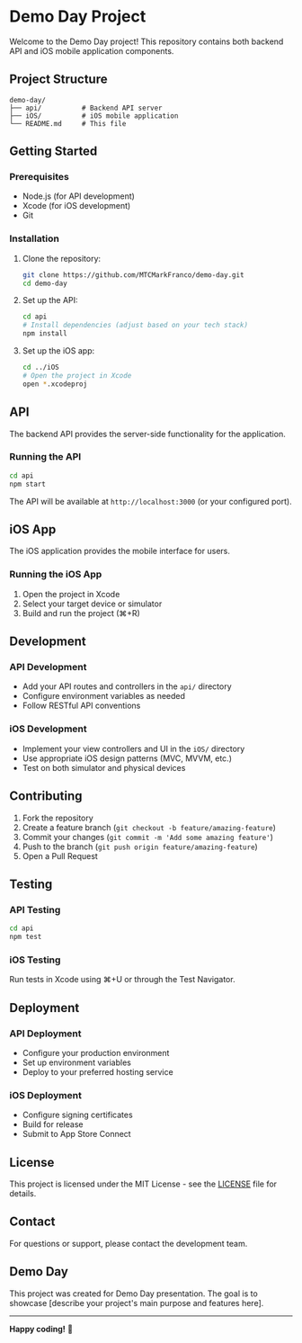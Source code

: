 # Demo Day Project

Welcome to the Demo Day project! This repository contains both backend API and iOS mobile application components.

## Project Structure

```
demo-day/
├── api/          # Backend API server
├── iOS/          # iOS mobile application
└── README.md     # This file
```

## Getting Started

### Prerequisites

- Node.js (for API development)
- Xcode (for iOS development)
- Git

### Installation

1. Clone the repository:
   ```bash
   git clone https://github.com/MTCMarkFranco/demo-day.git
   cd demo-day
   ```

2. Set up the API:
   ```bash
   cd api
   # Install dependencies (adjust based on your tech stack)
   npm install
   ```

3. Set up the iOS app:
   ```bash
   cd ../iOS
   # Open the project in Xcode
   open *.xcodeproj
   ```

## API

The backend API provides the server-side functionality for the application.

### Running the API

```bash
cd api
npm start
```

The API will be available at `http://localhost:3000` (or your configured port).

## iOS App

The iOS application provides the mobile interface for users.

### Running the iOS App

1. Open the project in Xcode
2. Select your target device or simulator
3. Build and run the project (⌘+R)

## Development

### API Development

- Add your API routes and controllers in the `api/` directory
- Configure environment variables as needed
- Follow RESTful API conventions

### iOS Development

- Implement your view controllers and UI in the `iOS/` directory
- Use appropriate iOS design patterns (MVC, MVVM, etc.)
- Test on both simulator and physical devices

## Contributing

1. Fork the repository
2. Create a feature branch (`git checkout -b feature/amazing-feature`)
3. Commit your changes (`git commit -m 'Add some amazing feature'`)
4. Push to the branch (`git push origin feature/amazing-feature`)
5. Open a Pull Request

## Testing

### API Testing
```bash
cd api
npm test
```

### iOS Testing
Run tests in Xcode using ⌘+U or through the Test Navigator.

## Deployment

### API Deployment
- Configure your production environment
- Set up environment variables
- Deploy to your preferred hosting service

### iOS Deployment
- Configure signing certificates
- Build for release
- Submit to App Store Connect

## License

This project is licensed under the MIT License - see the [LICENSE](LICENSE) file for details.

## Contact

For questions or support, please contact the development team.

## Demo Day

This project was created for Demo Day presentation. The goal is to showcase [describe your project's main purpose and features here].

---

**Happy coding!** 🚀
